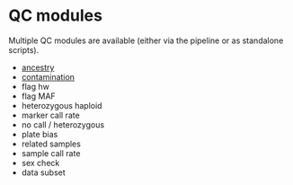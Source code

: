 # QC modules

Multiple QC modules are available (either via the pipeline or as standalone
scripts).

- [ancestry](ancestry.md)
- [contamination](contamination.md)
- flag hw
- flag MAF
- heterozygous haploid
- marker call rate
- no call / heterozygous
- plate bias
- related samples
- sample call rate
- sex check
- data subset
